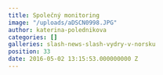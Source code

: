 ```yaml
---
title: Společný monitoring
image: "/uploads/aDSCN0998.JPG"
author: katerina-polednikova
categories: []
galleries: slash-news-slash-vydry-v-norsku
position: 33
date: 2016-05-02 13:15:53.000000000 Z
---
```


